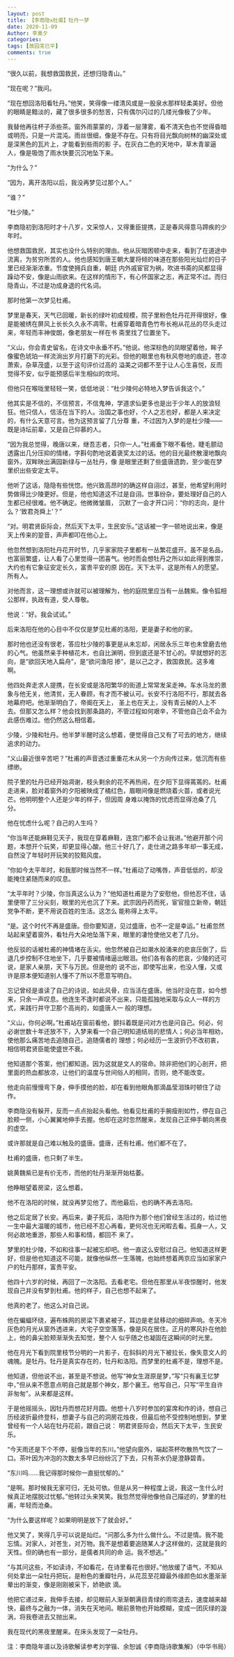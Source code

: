 ```yaml
---
layout: post
title: 【李商隐x杜甫】牡丹一梦
date: 2020-11-09
Author: 李熏夕
categories: 
tags: [故园芜已平]
comments: true
--- 
```



“很久以前，我想救国救民，还想归隐青山。”

“现在呢？”我问。

“现在想回洛阳看牡丹。”他笑，笑得像一缕清风或是一股泉水那样轻柔美好。但他的眼睛是黯淡的，藏了很多很多的愁苦，只有偶尔闪过的几缕光像极了少年。

我替他再往杯子添些茶。窗外雨蒙蒙的，浮着一层薄雾，看不清天色也不觉得昏暗或明亮，只是一片混沌。雨丝很细，像是不存在。只有将目光飘向树林的幽深处或是深黑色的瓦片上，才能看到些雨的影
子。在灰白二色的天地中，草木青翠逼人，像是吸饱了雨水快要沉沉地坠下来。

“为什么？”

“因为，离开洛阳以后，我没再梦见过那个人。”

“谁？”

“杜少陵。”



李商隐初到洛阳时才十八岁，文采惊人，又得重臣提携，正是春风得意马蹄疾的少年时。

他想救国救民，其实也没什么特别的理由。他从灰暗困顿中走来，看到了在道途中流离，为贫穷所苦的人。他也感知到唐王朝大厦将倾的味道在那些阳光灿烂的日子里已经渐渐浓重。节度使拥兵自重，朝廷
内外戚宦官为祸，吹进书斋的风都显得躁动不安，像是山雨欲来。在这样的情形下，有心怀国家之志，再正常不过。而归隐青山，不过是功成身退的代名词。

那时他第一次梦见杜甫。

梦里是春天，天气已回暖，新长的绿叶初成规模，院子里粉色牡丹花开得很好，像是能被绣在屏风上长长久久永不凋零。杜甫穿着暗青色竹布长袍从花丛的尽头走过来，年轻而丰神俊朗，像老朋友一样在书
斋里找了位置坐下。

“义山，你会青史留名，在诗文中永垂不朽。”他说。他深棕色的凤眼望着他，眸子像蜜色琥珀一样流淌出岁月打磨下的光彩。但他的眼里也有秋风卷地的痕迹，苍凉萧索，杂草茂盛，以至于这句评价过高的
溢美之词都不至于让人心生喜悦，反而觉得不安，似乎能预感后半生相似的坎坷。

但他只在喉咙里轻轻一笑，低低地说：“杜少陵何必特地入梦告诉我这个。”

他其实是不信的，不信预言，不信鬼神，学道求仙更多也是出于少年人的放浪轻狂。他只信人，信活在当下的人。治国之事也好，个人之志也好，都是人来决定的，有什么天意可言。他为这预言留了几分尊
重，不过因为入梦的是杜少陵——既是诗坛前辈，又是自己仰慕的人。

“因为我总觉得，晚唐以来，继吾志者，只你一人。”杜甫垂下眼不看他，睫毛颤动透露出几分压抑的情绪，字斟句酌地说着褒奖太过的话。他的目光最终散漫地飘向窗外，双眸映出满园新绿与一丛牡丹，像
是眼里还剩了些盛唐遗韵，至少能在梦里织出些安定太平。

他听了这话，隐隐有些恍惚。他兴致高昂时的确这样自诩过，甚至，他希望利用时势做得比少陵更好。但是，他也知道这不过是自诩。世事纷杂，要处理好自己的人生都已经很难。他不确定。他微微皱眉，
沉默了一会才开口问：“你的志向，是什么？‘致君尧舜上’？”

“对。明君贤臣际会，然后天下太平，生民安乐。”这话被一字一顿地说出来，像是天上传来的跫音，声声都叩在他心上。

他忽然想到洛阳牡丹花开时节，几乎家家院子里都有一丛繁花盛开。虽不是名品，也富丽繁盛，让人看了心里觉得一团喜气。他时而会想牡丹之所以如此得到推崇，大约也有它象征安定长久，富贵平安的原
因在。天下太平，这是所有人的愿望。所有人。

对他而言，这一理想或许就可以被理解为，他的庭院里应当有一丛魏紫。像令狐相公那样，执政有道，受人尊敬。

他说：“好。我会试试。”



后来洛阳在他的心目中不仅仅是梦见杜甫的洛阳，更是妻子和他的家。

那时他也还没有很老，答应杜少陵的事更是从未忘却，闲居永乐三年也未曾磨去他的心气。他虽然亲手种植花木，也自比渊明，但到底还是不甘心的。早就想好的志向，是“欲回天地入扁舟”，是“欲问渔阳
掺”，是以己之才，救国救民。这多难啊。

他四处奔走求人提携，在长安或是洛阳繁华的街道上常常发呆走神。车水马龙的景象与他无关，他清贫，无人眷顾，有才而不被认可。长安不行洛阳不行，那就去各地幕府吧。他渐渐明白了，帝阍在天上，
圣上也在天上，没有青云梯的人上不去。但那又怎么样？他会找到那条路的，不管过程如何艰辛，不管他自己会不会为此感伤难过。他仍然这么相信着。

少陵，少陵和牡丹。他半梦半醒时这么想着，便觉得自己又有了可去的地方，继续追求的动力。

“义山最近很辛苦吧？”杜甫的声音透过重重花木从另一个方向传过来，低沉而有些缥缈。

院子里的牡丹已经开始凋谢，枝头剩余的花不再热闹，在夕阳下显得蔫蔫的。杜甫走进来，脸对着窗外的夕阳被映成了橘红色，眉眼间像是燃烧着火苗，或者说光芒。他明明整个人还是少年的样子，但因周
身难以掩饰的忧虑而显得沧桑了几分。

他在忧虑什么呢？自己的人生吗？

“你当年还能麻鞋见天子，我现在穿着麻鞋，连宫门都不会让我进。”他避开那个问题，本想开个玩笑，却更显得心酸。他三十好几了，走仕进之路多年却一事无成，自然没了年轻时开玩笑的狡黠风度。

“你如今太平年时，和我那时候当然不一样。”杜甫动了动嘴唇，声音低低的，却没能掩住紧随而来的叹息。

“太平年时？少陵，你当真这么认为？”他知道杜甫是为了安慰他，但他忍不住，话里便带了三分尖刻，眼里的光也沉了下来。武宗因丹药而死，宦官擅立新帝，朝廷党争不断，更不用说百姓的生活。这怎么
能称得上太平。

“是。这个时代不再是盛唐。但你要知道，见过盛唐，也不一定是幸运。” 杜甫忽然站起来望着窗外，看牡丹大朵地坠落下来，眼里的凄怆使他又老了几分。

他反驳的话被杜甫的神情堵在舌尖。他忽然被自己如潮水般涌来的悲哀压倒了，后退几步控制不住地坐下，几乎要被情绪逼出眼泪。他们各有各的悲哀，少陵的还可说，是家人亲朋，天下与万民。但是他的
说不出，即使写出来，也没人懂，又或许是原本便知道别人懂不了所以不愿意写明白。

忘记曾经是谁读了自己的诗说，如此风骨，应当活在盛唐。他当时没在意，如今想来，只余一声叹息。他连生不逢时都说不出来，只能孤独地采取与众人一样的方式，来践行并守卫那个高尚的，如盛唐人一
般的理想。

“义山，你何必啊。”杜甫站在窗前看他，颤抖着既是问对方也是问自己。何必，何必谢世数十年还放不下，入梦来看一个自己明知道结局的悲情人；何必当年相劝，使他那么痛苦地去追随自己，追随儒者的
理想；何必经历一生波折仍不改初衷，相信明君贤臣能使盛世不衰。

他知道那个答案，他们都知道。因为这就是文人的宿命。除非把他们的心剖开，把里面的热血都放凉，让他们的温度与世间俗人的相同，否则，绝不能改变。

他走向前慢慢弯下身，伸手摸他的脸，却在看到他眼角那滴晶莹泪珠时顿住了动作。

李商隐没有躲开，反而一点点抬起头看他。他看见杜甫的手腕瘦削如竹，停在自己脸颊一侧，小心翼翼地伸手去握。他却在这时忽然醒来，发现自己正伸手朝向黑夜的虚空。

或许那就是自己难以触及的盛唐。盛唐，还有杜甫。他们都不在了。

杜甫的盛唐，也只剩了半生。

姚黄魏紫已是有价无市，而他的牡丹渐渐开始枯萎。

他睁眼望着房梁，这么想着。



他不在洛阳的时候，就没再梦见他了。而他最后，也的确不再去洛阳。

他之后定居了长安。再后来，妻子死后，洛阳作为那个他们曾经生活过的，给过他一生中最大温暖的城市，他已经不忍心再看，更何况也无闲暇去看。孤身一人，又何必故地重游，那些人和事和情，都回不
来了。

梦里的杜少陵，不如和往事一起被忘却吧。他一直这么安慰过自己。他知道这样更好，但是他也知道这不可能，就像他纵然一生落魄，也始终想着两京应当如家家户户的牡丹那样，富贵平安。

他四十六岁的时候，再回了一次洛阳。去看老宅。但他在那里从半夜惊醒时，他发现自己并没有梦到杜甫。他的样子，自己也想不起来了。

他真的老了。他这么对自己说。

他在蝙蝠环绕，遍布蛛网的房梁下裹紧被子，耳边是老鼠移动的细碎声响。冬天冷灰色的月光从窗外透进来，大宅子空空落落，像是风在居住。正月的寒风扑在他脸上，他的鼻尖脸颊渐渐失去知觉，整个人
似乎随之也凝固在这瞬间的时光里。

他在月光下看到院里枝节分明的一片影子，在斜斜的月光下被拉长，像失意文人的魂魄。是牡丹。牡丹是真实存在的，牡丹和洛阳。而梦里的杜甫不是，理想不是。

他知道，但他说不出，甚至是不想说。他写“神女生涯原是梦，”写“只有襄王忆梦中，”但从来不愿意点明自己就是那个神女，那个襄王。他写自己，只写“平生自许非匆匆”。从来都是这样。

于是他摇摇头，因牡丹而想花好月圆。他想十八岁时参加的宴席和作的诗，想自己历经波折最终登科，想妻子与自己的洞房花烛夜，但最后他不受控制地想到，梦里曾经有一个人站在牡丹花前，跟自己说：
明君贤臣际会，然后天下太平，生民安乐。



“今天雨还是下个不停，挺像当年的东川。”他望向窗外，端起茶杯吹散热气饮了一口。茶叶因为冲泡的次数太多早已纷纷沉了下去，只有茶水仍是澄静碧青。

“东川吗……我记得那时候你一直挺忧郁的。”

“是啊。那时候我无家可归，无处可依。但是从另一种程度上说，我这一生什么时候真正地摆脱过忧郁。”他转过头来笑笑。我忽然觉得他像他自己描述的，梦里的杜甫，年轻而沧桑。

“为什么要这样呢？如果明明是放下了就会好。”

他又笑了，笑得几乎可以说是灿烂。“问那么多为什么做什么。不过是情。我不能忘情。对家人，对苍生，对万物。我不是想着要追随某人才这样做的，这就是我的天性。但的确也有一部分，是儒者共同的命
运。我不想逃。”

“与其问这些，不如读诗，不如看花，在诗里看花也很好。”他放缓了语气，不知从何处拿出一朵牡丹把玩，是粉色的重瓣牡丹，从花蕊至花瓣最外缘颜色如水墨渐渐晕出的渐变，像是刚刚被采下，娇艳欲
滴。

他把它递过来，我伸手去接，却见眼前人渐渐朝满目青绿的雨帘退去，速度越来越快，最终与之融为一体，消失在天地间。眼前景物也开始模糊，变成一团灰绿的漩涡，将我卷进去又抛出来。



我在现代的黑夜里醒来。在床头发现了一朵牡丹。



注：李商隐年谱以及诗歌解读参考刘学锴、余恕诚《李商隐诗歌集解》（中华书局）



